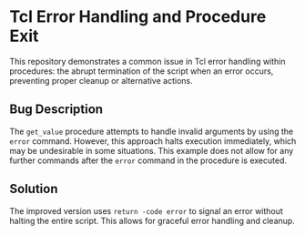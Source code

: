 # Tcl Error Handling and Procedure Exit

This repository demonstrates a common issue in Tcl error handling within procedures: the abrupt termination of the script when an error occurs, preventing proper cleanup or alternative actions.

## Bug Description
The `get_value` procedure attempts to handle invalid arguments by using the `error` command. However, this approach halts execution immediately, which may be undesirable in some situations.  This example does not allow for any further commands after the `error` command in the procedure is executed.

## Solution
The improved version uses `return -code error` to signal an error without halting the entire script. This allows for graceful error handling and cleanup.
